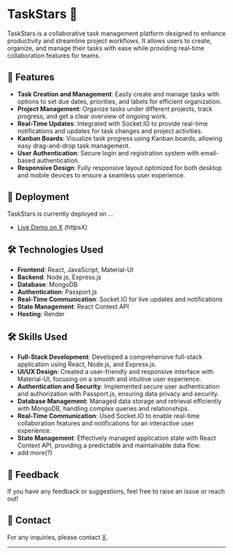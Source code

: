 # TaskStars 🌟

TaskStars is a collaborative task management platform designed to enhance productivity and streamline project workflows. It allows users to create, organize, and manage their tasks with ease while providing real-time collaboration features for teams.

## 🌟 Features

- **Task Creation and Management**: Easily create and manage tasks with options to set due dates, priorities, and labels for efficient organization.
- **Project Management**: Organize tasks under different projects, track progress, and get a clear overview of ongoing work.
- **Real-Time Updates**: Integrated with Socket.IO to provide real-time notifications and updates for task changes and project activities.
- **Kanban Boards**: Visualize task progress using Kanban boards, allowing easy drag-and-drop task management.
- **User Authentication**: Secure login and registration system with email-based authentication.
- **Responsive Design**: Fully responsive layout optimized for both desktop and mobile devices to ensure a seamless user experience.

## 🚀 Deployment

TaskStars is currently deployed on ...

- [Live Demo on X](#) *(httpsX)*

## 🛠️ Technologies Used

- **Frontend**: React, JavaScript, Material-UI
- **Backend**: Node.js, Express.js
- **Database**: MongoDB
- **Authentication**: Passport.js
- **Real-Time Communication**: Socket.IO for live updates and notifications
- **State Management**: React Context API
- **Hosting**: Render

## 🛠️ Skills Used

- **Full-Stack Development**: Developed a comprehensive full-stack application using React, Node.js, and Express.js.
- **UI/UX Design**: Created a user-friendly and responsive interface with Material-UI, focusing on a smooth and intuitive user experience.
- **Authentication and Security**: Implemented secure user authentication and authorization with Passport.js, ensuring data privacy and security.
- **Database Management**: Managed data storage and retrieval efficiently with MongoDB, handling complex queries and relationships.
- **Real-Time Communication**: Used Socket.IO to enable real-time collaboration features and notifications for an interactive user experience.
- **State Management**: Effectively managed application state with React Context API, providing a predictable and maintainable data flow.
- add more(?)

## 📝 Feedback

If you have any feedback or suggestions, feel free to raise an issue or reach out!

## 📧 Contact

For any inquiries, please contact [X](mailto:X).

---
